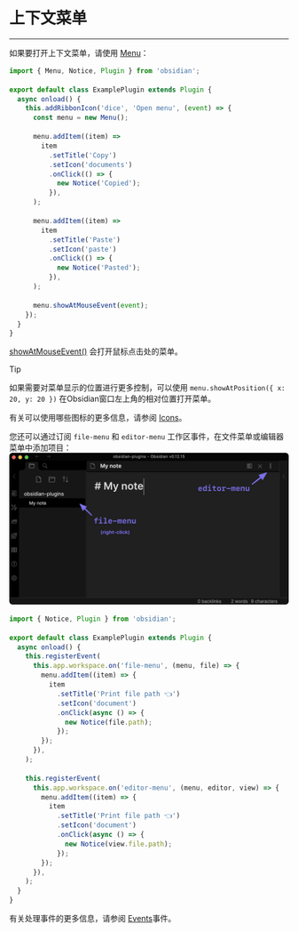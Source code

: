 <!--
 * @Author: Raistlind johnd0712@gmail.com
 * @Date: 2024-01-18 10:18:00
 * @LastEditors: Raistlind
 * @LastEditTime: 2024-01-18 10:18:00
 * @Description:
-->

# 上下文菜单

---

如果要打开上下文菜单，请使用 [Menu](https://docs.obsidian.md/Reference/TypeScript+API/Menu)：

```ts
import { Menu, Notice, Plugin } from 'obsidian';

export default class ExamplePlugin extends Plugin {
  async onload() {
    this.addRibbonIcon('dice', 'Open menu', (event) => {
      const menu = new Menu();

      menu.addItem((item) =>
        item
          .setTitle('Copy')
          .setIcon('documents')
          .onClick(() => {
            new Notice('Copied');
          }),
      );

      menu.addItem((item) =>
        item
          .setTitle('Paste')
          .setIcon('paste')
          .onClick(() => {
            new Notice('Pasted');
          }),
      );

      menu.showAtMouseEvent(event);
    });
  }
}
```

[showAtMouseEvent()](https://docs.obsidian.md/Reference/TypeScript+API/Menu/showAtMouseEvent) 会打开鼠标点击处的菜单。

> [!TIP]
> 如果需要对菜单显示的位置进行更多控制，可以使用 `menu.showAtPosition({ x: 20, y: 20 })` 在Obsidian窗口左上角的相对位置打开菜单。

有关可以使用哪些图标的更多信息，请参阅 [Icons](https://docs.obsidian.md/Plugins/User+interface/Icons)。

您还可以通过订阅 `file-menu` 和 `editor-menu` 工作区事件，在文件菜单或编辑器菜单中添加项目：
![上下文菜单示例](/images/上下文菜单.png)

```ts
import { Notice, Plugin } from 'obsidian';

export default class ExamplePlugin extends Plugin {
  async onload() {
    this.registerEvent(
      this.app.workspace.on('file-menu', (menu, file) => {
        menu.addItem((item) => {
          item
            .setTitle('Print file path 👈')
            .setIcon('document')
            .onClick(async () => {
              new Notice(file.path);
            });
        });
      }),
    );

    this.registerEvent(
      this.app.workspace.on('editor-menu', (menu, editor, view) => {
        menu.addItem((item) => {
          item
            .setTitle('Print file path 👈')
            .setIcon('document')
            .onClick(async () => {
              new Notice(view.file.path);
            });
        });
      }),
    );
  }
}
```

有关处理事件的更多信息，请参阅 [Events](https://docs.obsidian.md/Plugins/Events)事件。
